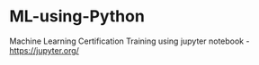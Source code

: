 # ML-using-Python
Machine Learning Certification Training using jupyter notebook - https://jupyter.org/
